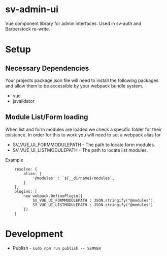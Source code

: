 # sv-admin-ui
Vue component library for admin interfaces. Used in sv-auth and Barberstock re-write.

# Setup

## Necessary Dependencies

Your projects package.json file will need to install the following packages and allow them to be accessible by your webpack bundle system.

* vue
* jsvalidator

## Module List/Form loading

When list and form modules are loaded we check a specific folder for their existance. In order for this to work you will need to set a webpack alias for

* SV_VUE_UI_FORMMODULEPATH - The path to locate form modules.
* SV_VUE_UI_LISTMODULEPATH - The path to locate list modules.

Example

```
	resolve: {
		alias: {
			'@modules' : `${__dirname}/modules`,
		}
	},
	plugins: [
		new webpack.DefinePlugin({
			SV_VUE_UI_FORMMODULEPATH : JSON.stringify("@modules"),
			SV_VUE_UI_LISTMODULEPATH : JSON.stringify("@modules")
		})
	]
```

# Development

* Publish - `sudo npm run publish -- SEMVER`